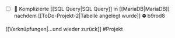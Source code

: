 - [ ] 🔽  Komplizierte [[SQL Query|SQL Query]] in [[MariaDB|MariaDB]] nachdem [[ToDo-Projekt-2|Tabelle angelegt wurde]] ⛔ b9rod8

[[Verknüpfungen|...und wieder zurück]]
#Projekt 